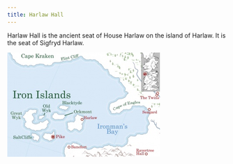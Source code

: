 ```yaml
---
title: Harlaw Hall
---
```


 Harlaw Hall is the ancient seat of House Harlaw on the island of Harlaw. It is the seat of Sigfryd Harlaw.

![Image](images/000042.jpg)


